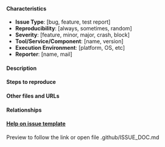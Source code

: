 #### Characteristics
- **Issue Type**: [bug, feature, test report]
- **Reproducibility**: [always, sometimes, random]
- **Severity**: [feature, minor, major, crash, block]
- **Tool/Service/Component**: [name, version]
- **Execution Environment**: [platform, OS, etc]
- **Reporter**: [name, mail]

#### Description

#### Steps to reproduce

#### Other files and URLs

#### Relationships

#### [Help on issue template](https://github.com/STAMP-project/EvoCrash/blob/master/.github/ISSUE_DOC.md) 
Preview to follow the link or open file .github/ISSUE_DOC.md